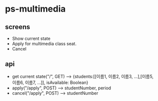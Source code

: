 # ps-multimedia

## screens

- Show current state
- Apply for multimedia class seat.
- Cancel

## api

- get current state("/", GET) --> {students:[[이름1, 이름2, 이름3, ...],[이름5, 이름6, 이름7, ...]], isAvailable: Boolean}
- apply("/apply", POST) --> studentNumber, period
- cancel("/apply", POST) --> studentNumber

